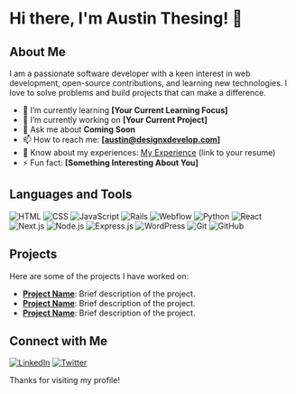 # Hi there, I'm Austin Thesing! 👋

## About Me

I am a passionate software developer with a keen interest in web development, open-source contributions, and learning new technologies. I love to solve problems and build projects that can make a difference.

- 🌱 I’m currently learning **[Your Current Learning Focus]**
- 🔭 I’m currently working on **[Your Current Project]**
- 💬 Ask me about **Coming Soon**
- 📫 How to reach me: **[austin@designxdevelop.com]**
- 📄 Know about my experiences: [My Experience](#) (link to your resume)
- ⚡ Fun fact: **[Something Interesting About You]**

## Languages and Tools

![HTML](https://img.shields.io/badge/-HTML-black?style=flat-square&logo=html5)
![CSS](https://img.shields.io/badge/-CSS-black?style=flat-square&logo=css3)
![JavaScript](https://img.shields.io/badge/-JavaScript-black?style=flat-square&logo=javascript)
![Rails](https://img.shields.io/badge/-Rails-black?style=flat-square&logo=ruby-on-rails)
![Webflow](https://img.shields.io/badge/-Webflow-black?style=flat-square&logo=webflow)
![Python](https://img.shields.io/badge/-Python-black?style=flat-square&logo=python)
![React](https://img.shields.io/badge/-React-black?style=flat-square&logo=react)
![Next.js](https://img.shields.io/badge/-Next.js-black?style=flat-square&logo=next.js)
![Node.js](https://img.shields.io/badge/-Node.js-black?style=flat-square&logo=node.js)
![Express.js](https://img.shields.io/badge/-Express.js-black?style=flat-square&logo=express)
![WordPress](https://img.shields.io/badge/-WordPress-black?style=flat-square&logo=wordpress)
![Git](https://img.shields.io/badge/-Git-black?style=flat-square&logo=git)
![GitHub](https://img.shields.io/badge/-GitHub-black?style=flat-square&logo=github)



## Projects

Here are some of the projects I have worked on:

- **[Project Name](#)**: Brief description of the project.
- **[Project Name](#)**: Brief description of the project.
- **[Project Name](#)**: Brief description of the project.

## Connect with Me

[![LinkedIn](https://img.shields.io/badge/-LinkedIn-black?style=flat-square&logo=linkedin)](https://linkedin.com/in/austin-thesing)
[![Twitter](https://img.shields.io/badge/-Twitter-black?style=flat-square&logo=twitter)](https://twitter.com/austin-thesing)

Thanks for visiting my profile!
